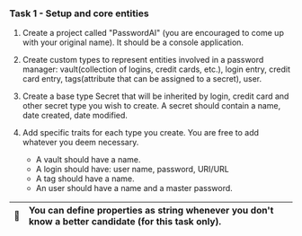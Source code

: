 ### Task 1 - Setup and core entities

1. Create a project called "PasswordAI" (you are encouraged to come up with your original name). It should be a console
application.

2. Create custom types to represent entities involved in a password manager: vault(collection of logins, credit cards,
etc.), login entry, credit card entry, tags(attribute that can be assigned to a secret), user.

3. Create a base type Secret that will be inherited by login, credit card and other secret type you wish to create. A
secret should contain a name, date created, date modified.
    
4. Add specific traits for each type you create. You are free to add whatever you deem necessary.
    
    - A vault should have a name.
    - A login should have: user name, password, URI/URL
    - A tag should have a name.
    - An user should have a name and a master password.


| :memo:        | You can define properties as string whenever you don't know a better candidate (for this task only). |
|---------------|:-----------------------------------------------------------------------------------------------------|
